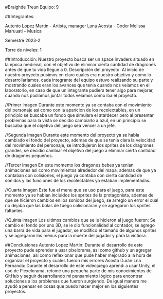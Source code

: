 #Braighde Treun
Equipo: 9

##Integrantes:

Autento Lopez Martin - Artista, manager
Luna Acosta - Coder
Melissa Maruuati - Musica

Semestre 2023-2

Torre de niveles: 1

##Introducción:
Nuestro proyecto busca ser un space invaders situado en la epoca medieval, con el objetivo de eliminar cierta cantidad de dragrones antes de que tu vida llegue a 0.
Descripción del proyecto:
Al inicio de nuestro proyecto pusimos en claro cuales era nuestro objetivo y como lo desarrollariamos, cada integrante del equipo estuvo realizando su parte y mostrando cuales eran los avances que tenia cuando nos veiamos en el laboratorio, en caso de que un integrante pudiera tener algo para mejorar, cuando nos podiamos juntar todos veiamos como iba el proyecto.

//Primer imagen
Durante este momento ya se contaba con el movimiento del personaje asi como con la aparicion de los recolectables, en un principio se buscaba un fondo que simulara el atardecer pero al presentar problemas para la vista se decidio cambiarlo a azul, en un principio se buscaba que el objetivo del juego sea vencer a un jefe.

//Segunda imagen
Durante este momento del proyecto ya se habia cambiado el fondo del proyecto, ademas de que se tenia clara la velocidad del movimiento del personaje, se introdujeron los sprites de los dragrones grandes, se decidio cambiar el objetivo del juego a eliminar cierta cantidad de dragones pequeños.

//Tercer imagen
En este momento los dragones bebes ya tenian animaciones asi como movimientos alrededor del mapa, ademas de que ya contaban con colisiones, el juego ya contaba con cierta cantidad de sonidos y las funciones de los recolectables ya estaban implementadas.

//Cuarta imagen
Este fue el menu que se uso para el juego, para este momento ya se habian incluidos los sprites de la protagonista, ademas de que se hicieron cambios en los sonidos del juego, se arreglo un error el cual no dejaba que las bolas de fuego colisionaran y se agregaron los sprites faltantes.

//Quinta imagen
Los ultimos cambios que se le hicieron al juego fueron: Se cambio el fondo por uno 3D, se le dio funcionalidad al contador, se agrego una barra de vida para el jugador, se modifico el tamaño de algunos sprites y se agregaron los menus para la muerte del jugador y para la victiora.

##Conclusiones
Autento Lopez Martin: Durante el desarrollo de este proyecto pude aprender a usar pixelorama, asi como github y un agregar animaciones, asi como reflexionar que pude haber mejorado a la hora de organizar el proyecto y cuales fueron mis errores
Acosta Durán Lna Fernanda: Durante el desarrollo de este videojuego aprendi a usar Unity, el uso de Piexelorama, retomé una pequeña parte de mis conocimientos de GitHub y seguir desarrollando mi pensamiento lógico para encontrar soluciones a los problemas que fueron surgiendo. De igual manera me ayudó a pensar en cosas que puedo hacer mejor en los siguientes proyectos.
